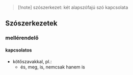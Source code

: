 >[!note] szószerkezet:
>két alapszófajú szó kapcsolata

## Szószerkezetek
### mellérendelő
#### kapcsolatos
- kötőszavakkal, pl.:
	- és, meg, is, nemcsak hanem is

